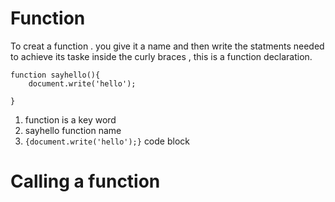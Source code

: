 # Function
 To creat a function . you give it a name and then write the statments needed to achieve its taske inside the curly  braces , this is a function declaration.
 ```
 function sayhello(){
     document.write('hello');

 }
 ```
 1. function is a key word 
 2. sayhello function name 
 3. `{document.write('hello');}` code block

 # Calling a function 
 

